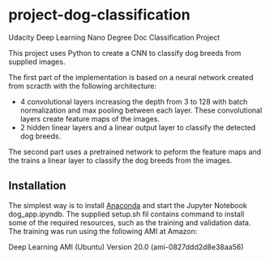 # project-dog-classification
Udacity Deep Learning Nano Degree Doc Classification Project

This project uses Python to create a CNN to classify dog breeds from supplied images.

The first part of the implementation is based on a neural network created from scracth with the following architecture:

* 4 convolutional layers increasing the depth from 3 to 128 with batch normalization and max pooling between each layer. These convolutional layers create feature maps of the images.
* 2 hidden linear layers and a linear output layer to classify the detected dog breeds.

The second part uses a pretrained network to peform the feature maps and the trains a linear layer to classify the dog breeds from the images.

## Installation
The simplest way is to install [Anaconda](https://www.anaconda.com/) and start the Jupyter Notebook dog_app.ipyndb.
The supplied setup.sh fil contains command to install some of the required resources, such as the training and validation data. The training was run using the following AMI at Amazon: 

Deep Learning AMI (Ubuntu) Version 20.0 (ami-0827ddd2d8e38aa56)
